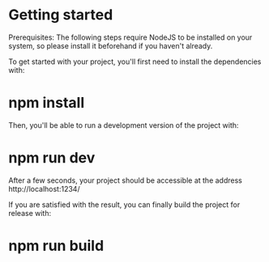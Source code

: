 # Getting started
Prerequisites: The following steps require NodeJS to be installed on your system, so please install it beforehand if you haven't already.

To get started with your project, you'll first need to install the dependencies with:

# npm install
Then, you'll be able to run a development version of the project with:

# npm run dev
After a few seconds, your project should be accessible at the address http://localhost:1234/

If you are satisfied with the result, you can finally build the project for release with:

# npm run build
